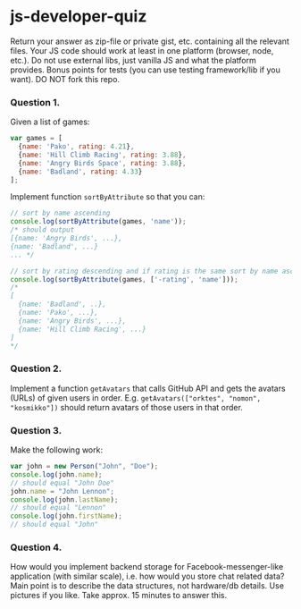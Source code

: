 js-developer-quiz
=================
Return your answer as zip-file or private gist, etc. containing all the relevant files. Your JS code should work at least in one platform (browser, node, etc.). Do not use external libs, just vanilla JS and what the platform provides. Bonus points for tests (you can use testing framework/lib if you want). DO NOT fork this repo.

### Question 1.

Given a list of games:

```js
var games = [
  {name: 'Pako', rating: 4.21},
  {name: 'Hill Climb Racing', rating: 3.88},
  {name: 'Angry Birds Space', rating: 3.88},
  {name: 'Badland', rating: 4.33}
];

```

Implement function `sortByAttribute` so that you can:

```js
// sort by name ascending
console.log(sortByAttribute(games, 'name'));
/* should output
[{name: 'Angry Birds', ...},
{name: 'Badland', ...}
... */
```

```js
// sort by rating descending and if rating is the same sort by name ascending
console.log(sortByAttribute(games, ['-rating', 'name']));
/*
[
  {name: 'Badland', ..},
  {name: 'Pako', ...},
  {name: 'Angry Birds', ...},
  {name: 'Hill Climb Racing', ...}
]
*/
```

### Question 2.

Implement a function `getAvatars` that calls GitHub API and gets the avatars (URLs) of given users in order. E.g.
`getAvatars(["orktes", "nomon", "kosmikko"])` should return avatars of those users in that order. 


### Question 3.

Make the following work:
```js
var john = new Person("John", "Doe");
console.log(john.name);
// should equal "John Doe"
john.name = "John Lennon";
console.log(john.lastName);
// should equal "Lennon"
console.log(john.firstName);
// should equal "John"
```


### Question 4.

How would you implement backend storage for Facebook-messenger-like application (with similar scale), i.e. how would you store chat related data? Main point is to describe the data structures, not hardware/db details. Use pictures if you like.
Take approx. 15 minutes to answer this.
